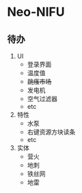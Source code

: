 # Neo-NIFU

## 待办

1. UI
   - 登录界面
   - 温度值
   - ~~跳瘙市场~~
   - 发电机
   - 空气过滤器
   - etc
2. 特性
   - 水泵
   - 右键资源方块读条
   - etc
3. 实体
   - 营火
   - 地刺
   - 铁丝网
   - 地雷
